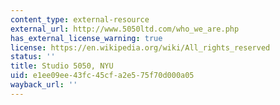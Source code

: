 ```yaml
---
content_type: external-resource
external_url: http://www.5050ltd.com/who_we_are.php
has_external_license_warning: true
license: https://en.wikipedia.org/wiki/All_rights_reserved
status: ''
title: Studio 5050, NYU
uid: e1ee09ee-43fc-45cf-a2e5-75f70d000a05
wayback_url: ''
---
```

